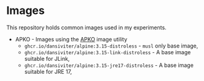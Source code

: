 # Images #

This repository holds common images used in my experiments.

* APKO - Images using the [APKO](/chainguard-dev/apko) image utility
  * `ghcr.io/dansiviter/alpine:3.15-distroless` - `musl` only base image,
  * `ghcr.io/dansiviter/alpine:3.15-link-distroless` - A base image suitable for JLink,
  * `ghcr.io/dansiviter/alpine:3.15-jre17-distroless` - A base image suitable for JRE 17,

